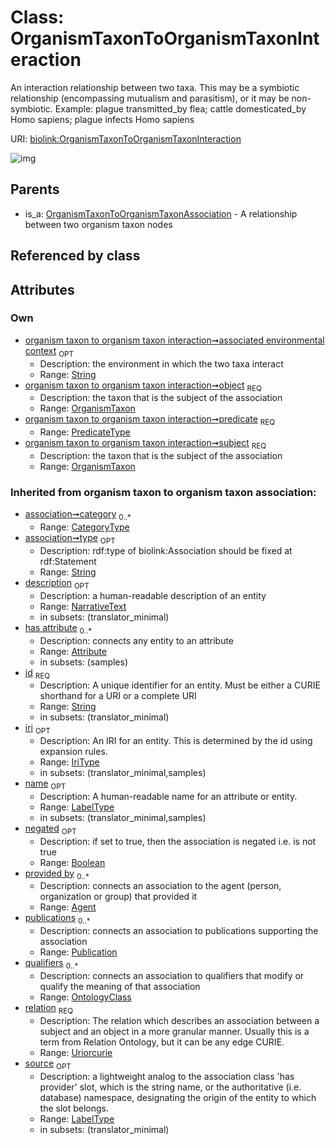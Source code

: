 
# Class: OrganismTaxonToOrganismTaxonInteraction


An interaction relationship between two taxa. This may be a symbiotic relationship (encompassing mutualism and parasitism), or it may be non-symbiotic. Example: plague transmitted_by flea; cattle domesticated_by Homo sapiens; plague infects Homo sapiens

URI: [biolink:OrganismTaxonToOrganismTaxonInteraction](https://w3id.org/biolink/vocab/OrganismTaxonToOrganismTaxonInteraction)


![img](http://yuml.me/diagram/nofunky;dir:TB/class/[Publication],[OrganismTaxon]<object%201..1-%20[OrganismTaxonToOrganismTaxonInteraction&#124;associated_environmental_context:string%20%3F;predicate:predicate_type;relation(i):uriorcurie;negated(i):boolean%20%3F;type(i):string%20%3F;category(i):category_type%20*;id(i):string;iri(i):iri_type%20%3F;name(i):label_type%20%3F;description(i):narrative_text%20%3F;source(i):label_type%20%3F],[OrganismTaxon]<subject%201..1-%20[OrganismTaxonToOrganismTaxonInteraction],[OrganismTaxonToOrganismTaxonAssociation]^-[OrganismTaxonToOrganismTaxonInteraction],[OrganismTaxonToOrganismTaxonAssociation],[OrganismTaxon],[OntologyClass],[Attribute],[Agent])

## Parents

 *  is_a: [OrganismTaxonToOrganismTaxonAssociation](OrganismTaxonToOrganismTaxonAssociation.md) - A relationship between two organism taxon nodes

## Referenced by class


## Attributes


### Own

 * [organism taxon to organism taxon interaction➞associated environmental context](organism_taxon_to_organism_taxon_interaction_associated_environmental_context.md)  <sub>OPT</sub>
     * Description: the environment in which the two taxa interact
     * Range: [String](types/String.md)
 * [organism taxon to organism taxon interaction➞object](organism_taxon_to_organism_taxon_interaction_object.md)  <sub>REQ</sub>
     * Description: the taxon that is the subject of the association
     * Range: [OrganismTaxon](OrganismTaxon.md)
 * [organism taxon to organism taxon interaction➞predicate](organism_taxon_to_organism_taxon_interaction_predicate.md)  <sub>REQ</sub>
     * Range: [PredicateType](types/PredicateType.md)
 * [organism taxon to organism taxon interaction➞subject](organism_taxon_to_organism_taxon_interaction_subject.md)  <sub>REQ</sub>
     * Description: the taxon that is the subject of the association
     * Range: [OrganismTaxon](OrganismTaxon.md)

### Inherited from organism taxon to organism taxon association:

 * [association➞category](association_category.md)  <sub>0..\*</sub>
     * Range: [CategoryType](types/CategoryType.md)
 * [association➞type](association_type.md)  <sub>OPT</sub>
     * Description: rdf:type of biolink:Association should be fixed at rdf:Statement
     * Range: [String](types/String.md)
 * [description](description.md)  <sub>OPT</sub>
     * Description: a human-readable description of an entity
     * Range: [NarrativeText](types/NarrativeText.md)
     * in subsets: (translator_minimal)
 * [has attribute](has_attribute.md)  <sub>0..\*</sub>
     * Description: connects any entity to an attribute
     * Range: [Attribute](Attribute.md)
     * in subsets: (samples)
 * [id](id.md)  <sub>REQ</sub>
     * Description: A unique identifier for an entity. Must be either a CURIE shorthand for a URI or a complete URI
     * Range: [String](types/String.md)
     * in subsets: (translator_minimal)
 * [iri](iri.md)  <sub>OPT</sub>
     * Description: An IRI for an entity. This is determined by the id using expansion rules.
     * Range: [IriType](types/IriType.md)
     * in subsets: (translator_minimal,samples)
 * [name](name.md)  <sub>OPT</sub>
     * Description: A human-readable name for an attribute or entity.
     * Range: [LabelType](types/LabelType.md)
     * in subsets: (translator_minimal,samples)
 * [negated](negated.md)  <sub>OPT</sub>
     * Description: if set to true, then the association is negated i.e. is not true
     * Range: [Boolean](types/Boolean.md)
 * [provided by](provided_by.md)  <sub>0..\*</sub>
     * Description: connects an association to the agent (person, organization or group) that provided it
     * Range: [Agent](Agent.md)
 * [publications](publications.md)  <sub>0..\*</sub>
     * Description: connects an association to publications supporting the association
     * Range: [Publication](Publication.md)
 * [qualifiers](qualifiers.md)  <sub>0..\*</sub>
     * Description: connects an association to qualifiers that modify or qualify the meaning of that association
     * Range: [OntologyClass](OntologyClass.md)
 * [relation](relation.md)  <sub>REQ</sub>
     * Description: The relation which describes an association between a subject and an object in a more granular manner. Usually this is a term from Relation Ontology, but it can be any edge CURIE.
     * Range: [Uriorcurie](types/Uriorcurie.md)
 * [source](source.md)  <sub>OPT</sub>
     * Description: a lightweight analog to the association class 'has provider' slot, which is the string name, or the authoritative (i.e. database) namespace, designating the origin of the entity to which the slot belongs.
     * Range: [LabelType](types/LabelType.md)
     * in subsets: (translator_minimal)
